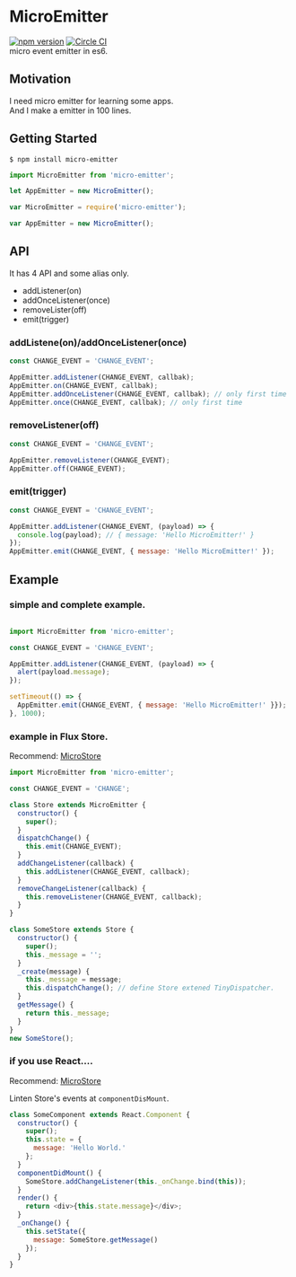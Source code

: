# MicroEmitter
[![npm version](https://badge.fury.io/js/micro-emitter.svg)](https://badge.fury.io/js/micro-emitter)
[![Circle CI](https://circleci.com/gh/khirayama/MicroEmitter.svg?style=svg)](https://circleci.com/gh/khirayama/MicroEmitter)  
micro event emitter in es6.

## Motivation
I need micro emitter for learning some apps.  
And I make a emitter in 100 lines.

## Getting Started

```
$ npm install micro-emitter
```

```javascript
import MicroEmitter from 'micro-emitter';

let AppEmitter = new MicroEmitter();
```

```javascript
var MicroEmitter = require('micro-emitter');

var AppEmitter = new MicroEmitter();
```

## API
It has 4 API and some alias only.

- addListener(on)
- addOnceListener(once)
- removeLister(off)
- emit(trigger)


### addListene(on)/addOnceListener(once)

```javascript
const CHANGE_EVENT = 'CHANGE_EVENT';

AppEmitter.addListener(CHANGE_EVENT, callbak);
AppEmitter.on(CHANGE_EVENT, callbak);
AppEmitter.addOnceListener(CHANGE_EVENT, callbak); // only first time
AppEmitter.once(CHANGE_EVENT, callbak); // only first time
```

### removeListener(off)

```javascript
const CHANGE_EVENT = 'CHANGE_EVENT';

AppEmitter.removeListener(CHANGE_EVENT);
AppEmitter.off(CHANGE_EVENT);
```

### emit(trigger)

```javascript
const CHANGE_EVENT = 'CHANGE_EVENT';

AppEmitter.addListener(CHANGE_EVENT, (payload) => {
  console.log(payload); // { message: 'Hello MicroEmitter!' }
});
AppEmitter.emit(CHANGE_EVENT, { message: 'Hello MicroEmitter!' });
```

## Example

### simple and complete example.

```javascript

import MicroEmitter from 'micro-emitter';

const CHANGE_EVENT = 'CHANGE_EVENT';

AppEmitter.addListener(CHANGE_EVENT, (payload) => {
  alert(payload.message);
});

setTimeout(() => {
  AppEmitter.emit(CHANGE_EVENT, { message: 'Hello MicroEmitter!' }});
}, 1000);

```

### example in Flux Store.
Recommend: [MicroStore](https://github.com/khirayama/MicroStore)

```javascript
import MicroEmitter from 'micro-emitter';

const CHANGE_EVENT = 'CHANGE';

class Store extends MicroEmitter {
  constructor() {
    super();
  }
  dispatchChange() {
    this.emit(CHANGE_EVENT);
  }
  addChangeListener(callback) {
    this.addListener(CHANGE_EVENT, callback);
  }
  removeChangeListener(callback) {
    this.removeListener(CHANGE_EVENT, callback);
  }
}

class SomeStore extends Store {
  constructor() {
    super();
    this._message = '';
  }
  _create(message) {
    this._message = message;
    this.dispatchChange(); // define Store extened TinyDispatcher.
  }
  getMessage() {
    return this._message;
  }
}
new SomeStore();
```


### if you use React....
Recommend: [MicroStore](https://github.com/khirayama/MicroStore)

Linten Store's events at ```componentDisMount```.

```javascript
class SomeComponent extends React.Component {
  constructor() {
    super();
    this.state = {
      message: 'Hello World.'
    };
  }
  componentDidMount() {
    SomeStore.addChangeListener(this._onChange.bind(this));
  }
  render() {
    return <div>{this.state.message}</div>;
  }
  _onChange() {
    this.setState({
      message: SomeStore.getMessage()
    });
  }
}
```
